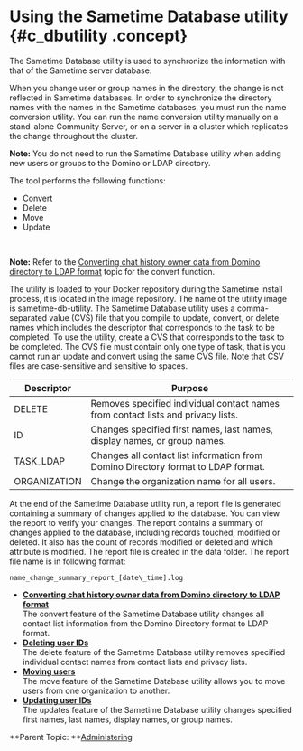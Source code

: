 # Using the Sametime Database utility {#c_dbutility .concept}

The Sametime Database utility is used to synchronize the information with that of the Sametime server database.

When you change user or group names in the directory, the change is not reflected in Sametime databases. In order to synchronize the directory names with the names in the Sametime databases, you must run the name conversion utility. You can run the name conversion utility manually on a stand-alone Community Server, or on a server in a cluster which replicates the change throughout the cluster.

**Note:** You do not need to run the Sametime Database utility when adding new users or groups to the Domino or LDAP directory.

The tool performs the following functions:

-   Convert
-   Delete
-   Move
-   Update​

​

**Note:** Refer to the [Converting chat history owner data from Domino directory to LDAP format](t_dbutility_convertldap.md) topic for the convert function.

The utility is loaded to your Docker repository during the Sametime install process, it is located in the image repository. The name of the utility image is sametime-db-utility. The Sametime Database utility uses a comma-separated value \(CVS\) file that you compile to update, convert, or delete names which includes the descriptor that corresponds to the task to be completed. To use the utility, create a CVS that corresponds to the task to be completed. The CVS file must contain only one type of task, that is you cannot run an update and convert using the same CVS file. Note that CSV files are case-sensitive and sensitive to spaces.

|Descriptor|Purpose|
|----------|-------|
|DELETE|Removes specified individual contact names from contact lists and privacy lists.|
|ID|Changes specified first names, last names, display names, or group names.|
|TASK\_LDAP|Changes all contact list information from Domino Directory format to LDAP format.|
|ORGANIZATION|Change the organization name for all users.|

At the end of the Sametime Database utility run, a report file is generated containing a summary of changes applied to the database. You can view the report to verify your changes. The report contains a summary of changes applied to the database, including records touched, modified or deleted. It also has the count of records modified or deleted and which attribute is modified. The report file is created in the data folder. The report file name is in following format:

``` {#codeblock_b3d_rw2_nvb}
name_change_summary_report_[date\_time].log
```

-   **[Converting chat history owner data from Domino directory to LDAP format](t_dbutility_convertldap.md)**  
The convert feature of the Sametime Database utility changes all contact list information from the Domino Directory format to LDAP format.
-   **[Deleting user IDs](t_dbutility_delete.md)**  
The delete feature of the Sametime Database utility removes specified individual contact names from contact lists and privacy lists.
-   **[Moving users](t_dbutility_move.md)**  
The move feature of the Sametime Database utility allows you to move users from one organization to another.
-   **[Updating user IDs](t_dbutility_update.md)**  
The updates feature of the Sametime Database utility changes specified first names, last names, display names, or group names.

**Parent Topic:  **[Administering](administering.md)

